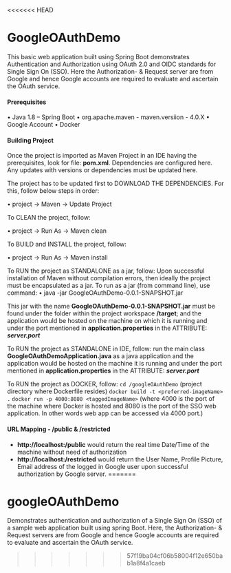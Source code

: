 <<<<<<< HEAD
# GoogleOAuthDemo
This basic web application built using Spring Boot demonstrates Authentication and Authorization using OAuth 2.0 and OIDC standards for Single Sign On (SSO). Here the Authorization- & Request server are from Google and hence Google accounts are required to evaluate and ascertain the OAuth service.

#### Prerequisites
•   Java 1.8 – Spring Boot
•   org.apache.maven - maven.versiion - 4.0.X
•   Google Account
•   Docker

#### Building Project

Once the project is imported as Maven Project in an IDE having the prerequisites, look for file: **pom.xml**. Dependencies are configured here. Any updates with versions or dependencies must be updated here.

The project has to be updated first to DOWNLOAD THE DEPENDENCIES. 
For this, follow below steps in order:

•   project -> Maven -> Update Project

To CLEAN the project, follow:

•   project -> Run As -> Maven clean

To BUILD and INSTALL the project, follow:

•   project -> Run As -> Maven install


To RUN the project as STANDALONE as a jar, follow:
Upon successful installation of Maven without compilation errors, then ideally the project must be encapsulated as a jar. To run as a jar (from command line), use command: 
•   java -jar  GoogleOAuthDemo-0.0.1-SNAPSHOT.jar

This jar with the name **GoogleOAuthDemo-0.0.1-SNAPSHOT.jar** must be found under the  folder within the project workspace **/target**; and the application would be hosted on the machine on which it is running and under the port mentioned in **application.properties** in the ATTRIBUTE: *__server.port__*

To RUN the project as STANDALONE in IDE, follow: 
run the main class **GoogleOAuthDemoApplication.java** as a java application and the application would be hosted on the machine it is running and under the port mentioned in **application.properties** in the ATTRIBUTE: *__server.port__*

To RUN the project as DOCKER, follow:
``` cd /googleOAuthDemo ``` (project directory where Dockerfile resides)
``` docker build -t <preferred-imageName> . ```
``` docker run -p 4000:8080 <taggedImageName> ``` (where 4000 is the port of the machine where Docker is hosted and 8080 is the port of the SSO web application. In other words web app can be accessed via 4000 port.)

#### URL Mapping - /public & /restricted
* **http://localhost:<port>/public** would return the real time Date/Time of the machine without need of authorization
* **http://localhost:<port>/restricted** would return the User Name, Profile Picture, Email address of the logged in Google user upon successful authorization by Google server.
=======
# googleOAuthDemo
Demonstrates authentication and authorization of a Single Sign On (SSO) of a sample web application built using spring Boot. Here, the Authorization- &amp; Request servers are from Google and hence Google accounts are required to evaluate and ascertain the OAuth service.
>>>>>>> 57f19ba04cf06b58004f12e650bab1a8f4a1caeb
